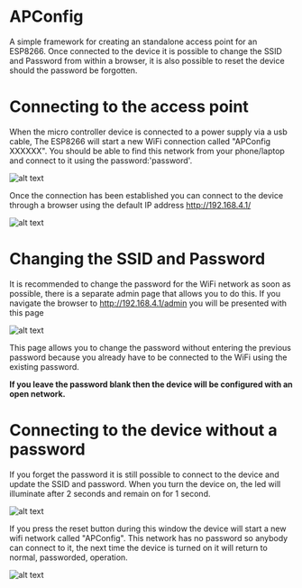 # APConfig
A simple framework for creating an standalone access point for an ESP8266. 
Once connected to the device it is possible to change the SSID and Password from within a browser, it is also possible to reset the device should the password be forgotten.

# Connecting to the access point
When the micro controller device is connected to a power supply via a usb cable,
The ESP8266 will start a new WiFi connection called "APConfig XXXXXX". You should be able to find this network from your phone/laptop and connect to it using the password:'password'.

![alt text](https://github.com/msraynsford/APConfig/blob/master/WifiNetwork.png "Wifi List")

Once the connection has been established you can connect to the device through a browser using the default IP address http://192.168.4.1/

![alt text](https://github.com/msraynsford/APConfig/blob/master/Browser.png "Browser Image")


# Changing the SSID and Password
It is recommended to change the password for the WiFi network as soon as possible, there is a separate admin page that allows you to do this. If you navigate the browser to http://192.168.4.1/admin you will be presented with this page

![alt text](https://github.com/msraynsford/APConfig/blob/master/Admin.png "Admin Image")

This page allows you to change the password without entering the previous password because you already have to be connected to the WiFi using the existing password. 

**If you leave the password blank then the device will be configured with an open network.**

# Connecting to the device without a password
If you forget the password it is still possible to connect to the device and update the SSID and password. When you turn the device on, the led will illuminate after 2 seconds and remain on for 1 second. 

![alt text](https://github.com/msraynsford/APConfig/blob/master/Device.png "Device Image")

If you press the reset button during this window the device will start a new wifi network called "APConfig". This network has no password so anybody can connect to it, the next time the device is turned on it will return to normal, passworded, operation.

![alt text](https://github.com/msraynsford/APConfig/blob/master/APConfig.png "APConfig Image")



